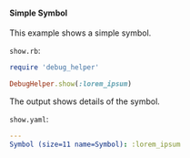 #### Simple Symbol

This example shows a simple symbol.

```show.rb```:
```ruby
require 'debug_helper'

DebugHelper.show(:lorem_ipsum)
```

The output shows details of the symbol.

```show.yaml```:
```yaml
---
Symbol (size=11 name=Symbol): :lorem_ipsum
```

